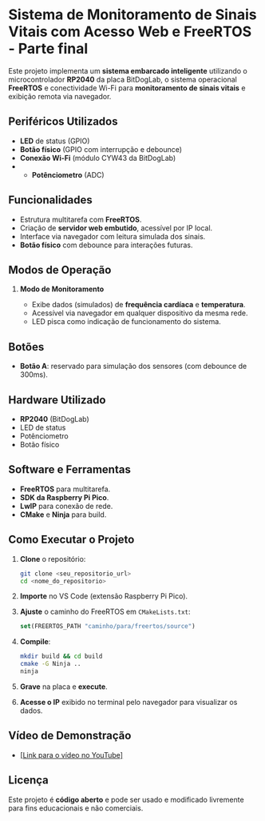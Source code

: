 # Sistema de Monitoramento de Sinais Vitais com Acesso Web e FreeRTOS - Parte final

Este projeto implementa um **sistema embarcado inteligente** utilizando o microcontrolador **RP2040** da placa BitDogLab, o sistema operacional **FreeRTOS** e conectividade Wi-Fi para **monitoramento de sinais vitais** e exibição remota via navegador.

## Periféricos Utilizados

* **LED** de status (GPIO)
* **Botão físico** (GPIO com interrupção e debounce)
* **Conexão Wi-Fi** (módulo CYW43 da BitDogLab)
* * **Potênciometro** (ADC)

## Funcionalidades

* Estrutura multitarefa com **FreeRTOS**.
* Criação de **servidor web embutido**, acessível por IP local.
* Interface via navegador com leitura simulada dos sinais.
* **Botão físico** com debounce para interações futuras.

## Modos de Operação

1. **Modo de Monitoramento**
   
   * Exibe dados (simulados) de **frequência cardíaca** e **temperatura**.
   * Acessível via navegador em qualquer dispositivo da mesma rede.
   * LED pisca como indicação de funcionamento do sistema.

## Botões

* **Botão A**: reservado para simulação dos sensores (com debounce de 300ms).

## Hardware Utilizado

* **RP2040** (BitDogLab)
* LED de status
* Potênciometro
* Botão físico

## Software e Ferramentas

* **FreeRTOS** para multitarefa.
* **SDK da Raspberry Pi Pico**.
* **LwIP** para conexão de rede.
* **CMake** e **Ninja** para build.

## Como Executar o Projeto

1. **Clone** o repositório:

   ```bash
   git clone <seu_repositorio_url>
   cd <nome_do_repositorio>
   ```

2. **Importe** no VS Code (extensão Raspberry Pi Pico).

3. **Ajuste** o caminho do FreeRTOS em `CMakeLists.txt`:

   ```cmake
   set(FREERTOS_PATH "caminho/para/freertos/source")
   ```

4. **Compile**:

   ```bash
   mkdir build && cd build
   cmake -G Ninja ..
   ninja
   ```

5. **Grave** na placa e **execute**.

6. **Acesse o IP** exibido no terminal pelo navegador para visualizar os dados.

## Vídeo de Demonstração

* [\[Link para o vídeo no YouTube\]](https://www.youtube.com/watch?v=d-pSu74gjJg)

## Licença

Este projeto é **código aberto** e pode ser usado e modificado livremente para fins educacionais e não comerciais.
